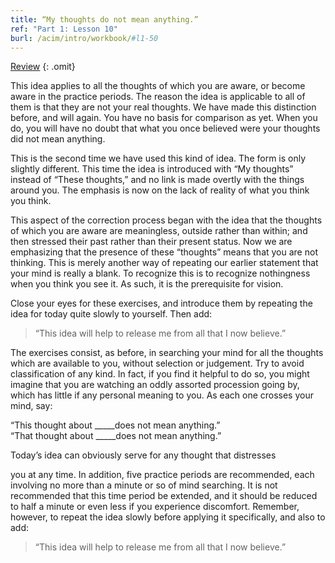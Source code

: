 ```yaml
---
title: “My thoughts do not mean anything.”
ref: "Part 1: Lesson 10"
burl: /acim/intro/workbook/#l1-50
---
```


<a class="hide-review" href="/acim/workbook/l052/#l010">Review</a>
{: .omit}

This idea applies to all the thoughts of which you are aware, or become
aware in the practice periods. The reason the idea is applicable to all
of them is that they are not your real thoughts. We have made this
distinction before, and will again. You have no basis for comparison as
yet. When you do, you will have no doubt that what you once believed
were your thoughts did not mean anything.

This is the second time we have used this kind of idea. The form is only
slightly different. This time the idea is introduced with “My thoughts”
instead of “These thoughts,” and no link is made overtly with the things
around you. The emphasis is now on the lack of reality of what you think
you think.

This aspect of the correction process began with the idea that the
thoughts of which you are aware are meaningless, outside rather than
within; and then stressed their past rather than their present status.
Now we are emphasizing that the presence of these “thoughts” means that
you are not thinking. This is merely another way of repeating our
earlier statement that your mind is really a blank. To recognize this is
to recognize nothingness when you think you see it. As such, it is the
prerequisite for vision.

Close your eyes for these exercises, and introduce them by repeating the
idea for today quite slowly to yourself. Then add:

> “This idea will help to release me from all that I now believe.”

The exercises consist, as before, in searching your mind for all the
thoughts which are available to you, without selection or judgement. Try
to avoid classification of any kind. In fact, if you find it helpful to
do so, you might imagine that you are watching an oddly assorted
procession going by, which has little if any personal meaning to you. As
each one crosses your mind, say:

“This thought about \_\_\_\_\_does not mean anything.”<br/>
“That thought about \_\_\_\_\_does not mean anything.”

Today’s idea can obviously serve for any thought that distresses

you at any time. In addition, five practice periods are recommended,
each involving no more than a minute or so of mind searching. It is not
recommended that this time period be extended, and it should be reduced
to half a minute or even less if you experience discomfort. Remember,
however, to repeat the idea slowly before applying it specifically, and
also to add:

> “This idea will help to release me from all that I now believe.”

